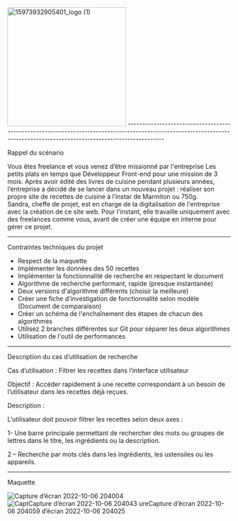 <img width="268" alt="15973932905401_logo (1)" src="https://user-images.githubusercontent.com/94462048/194392143-af047fe7-174a-47c6-aee4-72a7f1820917.png">
-------------------------------------------------------------------------------------------------------------------------------------------------------------------------

Rappel du scénario

Vous êtes freelance et vous venez d’être missionné par l'entreprise Les petits plats en temps que Développeur Front-end pour une mission de 3 mois.
Après avoir édité des livres de cuisine pendant plusieurs années, l’entreprise a décidé de se lancer dans un nouveau projet : réaliser son propre site de recettes de cuisine à l’instar de Marmiton ou 750g.  
Sandra, cheffe de projet, est en charge de la digitalisation de l'entreprise avec la création de ce site web. Pour l’instant, elle travaille uniquement avec des freelances comme vous, avant de créer une équipe en interne pour gérer ce projet.

-------------------------------------------------------------------------------------------------------------------------------------------------------------------------

Contraintes techniques du projet

- Respect de la maquette
- Implémenter les données des 50 recettes
- Implémenter la fonctionnalité de recherche en respectant le document
- Algorithme de recherche performant, rapide (presque instantanée)
- Deux versions d'algorithme différents (choisir la meilleure)
- Créer une fiche d’investigation de fonctionnalité selon modèle (Document de comparaison)
- Créer un schéma de l'enchaînement des étapes de chacun des algorithmes
- Utilisez 2 branches différentes sur Git pour séparer les deux algorithmes
- Utilisation de l'outil de performances

-------------------------------------------------------------------------------------------------------------------------------------------------------------------------

Description du cas d’utilisation de recherche

Cas d’utilisation : Filtrer les recettes dans l’interface utilisateur

Objectif : Accéder rapidement à une recette correspondant à un besoin de l’utilisateur dans les recettes déjà reçues.

Description :

L’utilisateur doit pouvoir filtrer les recettes selon deux axes :

1- Une barre principale permettant de rechercher des mots ou
groupes de lettres dans le titre, les ingrédients ou la
description.

2 – Recherche par mots clés dans les ingrédients, les ustensiles ou
les appareils.

-------------------------------------------------------------------------------------------------------------------------------------------------------------------------

Maquette

![Capture d’écran 2022-10-06 204004](https://user-images.githubusercontent.com/94462048/194393068-182db14d-67c4-4de4-ae2a-d8ea0cb61017.png)
![Capt![Capture d’écran 2022-10-06 204043](https://user-images.githubusercontent.com/94462048/194393100-95b733ab-c6cd-456e-b489-6ae3a48b3099.png)
ure![Capture d’écran 2022-10-06 204059](https://user-images.githubusercontent.com/94462048/194393167-c19d7c7f-6e7a-44a6-8aa4-a9180573db5e.png)
 d’écran 2022-10-06 204025](https://user-images.githubusercontent.com/94462048/194393085-611b0319-5eb1-48e6-85f3-1a1fb3d83478.png)




